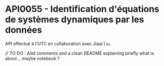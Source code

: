 # API0055 - Identification d'équations de systèmes dynamiques par les données
API effectué à l'UTC en collaboration avec Jiaqi Liu.

// TO DO : Add comments and a clean README explaining briefly what is about.., maybe notebook ?
